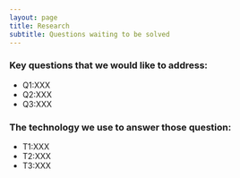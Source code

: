 ```yaml
---
layout: page
title: Research
subtitle: Questions waiting to be solved
---
```


### Key questions that we would like to address:
- Q1:XXX 
- Q2:XXX
- Q3:XXX

### The technology we use to answer those question:
- T1:XXX
- T2:XXX
- T3:XXX
